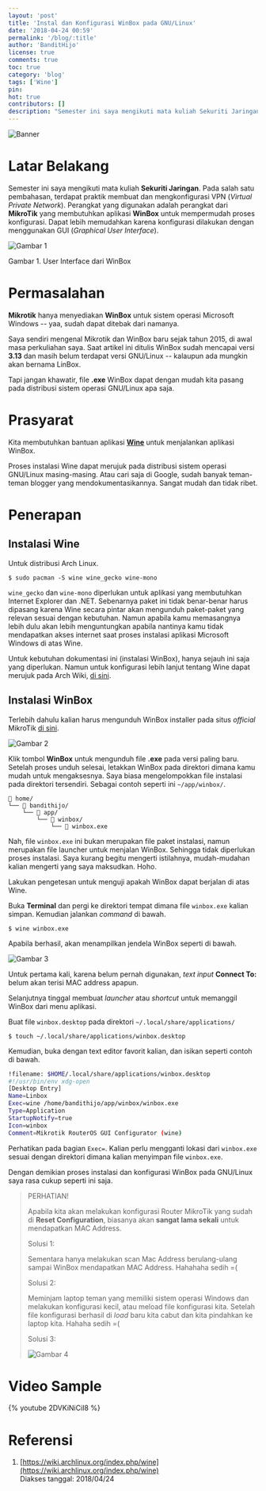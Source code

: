 ```yaml
---
layout: 'post'
title: 'Instal dan Konfigurasi WinBox pada GNU/Linux'
date: '2018-04-24 00:59'
permalink: '/blog/:title'
author: 'BanditHijo'
license: true
comments: true
toc: true
category: 'blog'
tags: ['Wine']
pin:
hot: true
contributors: []
description: "Semester ini saya mengikuti mata kuliah Sekuriti Jaringan. Pada salah satu pembahasan, terdapat praktik membuat dan mengkonfigurasi VPN (Virtual Private Network). Perangkat yang digunakan adalah perangkat dari MikroTik yang membutuhkan aplikasi WinBox untuk mempermudah proses konfigurasi. Dapat lebih memudahkan karena konfigurasi dilakukan dengan menggunakan GUI (Graphical User Interface)."
---
```


![Banner](https://s20.postimg.cc/402x64szx/banner_post_05.png)


# Latar Belakang

Semester ini saya mengikuti mata kuliah **Sekuriti Jaringan**. Pada salah satu pembahasan, terdapat praktik membuat dan mengkonfigurasi VPN (*Virtual Private Network*). Perangkat yang digunakan adalah perangkat dari **MikroTik** yang membutuhkan aplikasi **WinBox** untuk mempermudah proses konfigurasi. Dapat lebih memudahkan karena konfigurasi dilakukan dengan menggunakan GUI (*Graphical User Interface*).

![Gambar 1](https://s20.postimg.cc/54wzb42hp/gambar_01.png)

Gambar 1. User Interface dari WinBox


# Permasalahan

**Mikrotik** hanya menyediakan **WinBox** untuk sistem operasi Microsoft Windows -- yaa, sudah dapat ditebak dari namanya.

Saya sendiri mengenal Mikrotik dan WinBox baru sejak tahun 2015, di awal masa perkuliahan saya. Saat artikel ini ditulis WinBox sudah mencapai versi **3.13** dan masih belum terdapat versi GNU/Linux -- kalaupun ada mungkin akan bernama LinBox.

Tapi jangan khawatir, file **.exe** WinBox dapat dengan mudah kita pasang pada distribusi sistem operasi GNU/Linux apa saja.


# Prasyarat

Kita membutuhkan bantuan aplikasi [**Wine**](https://www.archlinux.org/packages/multilib/x86_64/wine/) untuk menjalankan aplikasi WinBox.

Proses instalasi Wine dapat merujuk pada distribusi sistem operasi GNU/Linux masing-masing. Atau cari saja di Google, sudah banyak teman-teman blogger yang mendokumentasikannya. Sangat mudah dan tidak ribet.


# Penerapan


## Instalasi Wine

Untuk distribusi Arch Linux.

```
$ sudo pacman -S wine wine_gecko wine-mono
```

`wine_gecko` dan `wine-mono` diperlukan untuk aplikasi yang membutuhkan Internet Explorer dan .NET. Sebenarnya paket ini tidak benar-benar harus dipasang karena Wine secara pintar akan mengunduh paket-paket yang relevan sesuai dengan kebutuhan. Namun apabila kamu memasangnya lebih dulu akan lebih menguntungkan apabila nantinya kamu tidak mendapatkan akses internet saat proses instalasi aplikasi Microsoft Windows di atas Wine.

Untuk kebutuhan dokumentasi ini (instalasi WinBox), hanya sejauh ini saja yang diperlukan. Namun untuk konfigurasi lebih lanjut tentang Wine dapat merujuk pada Arch Wiki, [di sini](https://wiki.archlinux.org/index.php/wine).


## Instalasi WinBox

Terlebih dahulu kalian harus mengunduh WinBox installer pada situs *official* MikroTik [di sini](https://mikrotik.com/download).

![Gambar 2](https://s20.postimg.cc/h82aymvjh/gambar_02.png)

Klik tombol **WinBox** untuk mengunduh file **.exe** pada versi paling baru. Setelah proses unduh selesai, letakkan WinBox pada direktori dimana kamu mudah untuk mengaksesnya. Saya biasa mengelompokkan file instalasi pada direktori tersendiri. Sebagai contoh seperti ini `~/app/winbox/`.

```
📂 home/
└── 📂 bandithijo/
    └── 📂 app/
        └── 📂 winbox/
            └── 📄 winbox.exe
```

Nah, file `winbox.exe` ini bukan merupakan file paket instalasi, namun merupakan file launcher untuk menjalan WinBox. Sehingga tidak diperlukan proses instalasi. Saya kurang begitu mengerti istilahnya, mudah-mudahan kalian mengerti yang saya maksudkan. Hoho.

Lakukan pengetesan untuk menguji apakah WinBox dapat berjalan di atas Wine.

Buka **Terminal** dan pergi ke direktori tempat dimana file `winbox.exe` kalian simpan. Kemudian jalankan *command* di bawah.

```
$ wine winbox.exe
```

Apabila berhasil, akan menampilkan jendela WinBox seperti di bawah.

![Gambar 3](https://s20.postimg.cc/5ms4r57jx/gambar_03.png)

Untuk pertama kali, karena belum pernah digunakan, *text input* **Connect To:** belum akan terisi MAC address apapun.

Selanjutnya tinggal membuat *launcher* atau *shortcut* untuk memanggil WinBox dari menu aplikasi.

Buat file `winbox.desktop` pada direktori `~/.local/share/applications/`

```
$ touch ~/.local/share/applications/winbox.desktop
```

Kemudian, buka dengan text editor favorit kalian, dan isikan seperti contoh di bawah.

```bash
!filename: $HOME/.local/share/applications/winbox.desktop
#!/usr/bin/env xdg-open
[Desktop Entry]
Name=Linbox
Exec=wine /home/bandithijo/app/winbox/winbox.exe
Type=Application
StartupNotify=true
Icon=winbox
Comment=Mikrotik RouterOS GUI Configurator (wine)
```

Perhatikan pada bagian `Exec=`. Kalian perlu mengganti lokasi dari `winbox.exe` sesuai dengan direktori dimana kalian menyimpan file `winbox.exe`.

Dengan demikian proses instalasi dan konfigurasi WinBox pada GNU/Linux saya rasa cukup seperti ini saja.

> PERHATIAN!
> 
> Apabila kita akan melakukan konfigurasi Router MikroTik yang sudah di <b>Reset Configuration</b>, biasanya akan <b>sangat lama sekali</b> untuk mendapatkan MAC Address.
> 
> Solusi 1:
> 
> Sementara hanya melakukan scan Mac Address berulang-ulang sampai WinBox mendapatkan MAC Address. Hahahaha sedih =(</p>
> 
> Solusi 2:
> 
> Meminjam laptop teman yang memiliki sistem operasi Windows dan melakukan konfigurasi kecil, atau meload file konfigurasi kita. Setelah file konfigurasi berhasil di *load* baru kita cabut dan kita pindahkan ke laptop kita. Hahaha sedih =(
> 
> Solusi 3:
> 
> ![Gambar 4](https://i.postimg.cc/zf8KN0zy/komentar-01.png)


# Video Sample

{% youtube 2DVKiNiCiI8 %}


# Referensi

1. [https://wiki.archlinux.org/index.php/wine](https://wiki.archlinux.org/index.php/wine)
<br>Diakses tanggal: 2018/04/24
